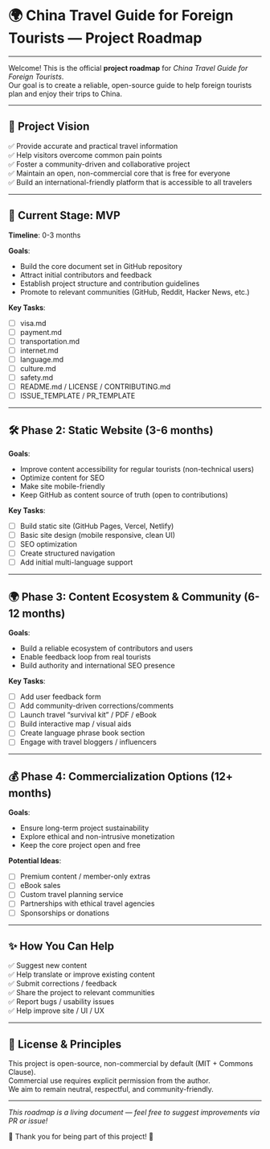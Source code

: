 # 🌍 China Travel Guide for Foreign Tourists — Project Roadmap

---

Welcome! This is the official **project roadmap** for *China Travel Guide for Foreign Tourists*.  
Our goal is to create a reliable, open-source guide to help foreign tourists plan and enjoy their trips to China.

---

## 🎯 Project Vision

✅ Provide accurate and practical travel information  
✅ Help visitors overcome common pain points  
✅ Foster a community-driven and collaborative project  
✅ Maintain an open, non-commercial core that is free for everyone  
✅ Build an international-friendly platform that is accessible to all travelers

---

## 🚀 Current Stage: MVP

**Timeline**: 0-3 months

**Goals**:
- Build the core document set in GitHub repository
- Attract initial contributors and feedback
- Establish project structure and contribution guidelines
- Promote to relevant communities (GitHub, Reddit, Hacker News, etc.)

**Key Tasks**:
- [ ] visa.md
- [ ] payment.md
- [ ] transportation.md
- [ ] internet.md
- [ ] language.md
- [ ] culture.md
- [ ] safety.md
- [ ] README.md / LICENSE / CONTRIBUTING.md
- [ ] ISSUE_TEMPLATE / PR_TEMPLATE

---

## 🛠️ Phase 2: Static Website (3-6 months)

**Goals**:
- Improve content accessibility for regular tourists (non-technical users)
- Optimize content for SEO
- Make site mobile-friendly
- Keep GitHub as content source of truth (open to contributions)

**Key Tasks**:
- [ ] Build static site (GitHub Pages, Vercel, Netlify)
- [ ] Basic site design (mobile responsive, clean UI)
- [ ] SEO optimization
- [ ] Create structured navigation
- [ ] Add initial multi-language support

---

## 🌍 Phase 3: Content Ecosystem & Community (6-12 months)

**Goals**:
- Build a reliable ecosystem of contributors and users  
- Enable feedback loop from real tourists  
- Build authority and international SEO presence

**Key Tasks**:
- [ ] Add user feedback form  
- [ ] Add community-driven corrections/comments  
- [ ] Launch travel “survival kit” / PDF / eBook  
- [ ] Build interactive map / visual aids  
- [ ] Create language phrase book section  
- [ ] Engage with travel bloggers / influencers  

---

## 💰 Phase 4: Commercialization Options (12+ months)

**Goals**:
- Ensure long-term project sustainability  
- Explore ethical and non-intrusive monetization  
- Keep the core project open and free  

**Potential Ideas**:
- [ ] Premium content / member-only extras  
- [ ] eBook sales  
- [ ] Custom travel planning service  
- [ ] Partnerships with ethical travel agencies  
- [ ] Sponsorships or donations  

---

## ✨ How You Can Help

✅ Suggest new content  
✅ Help translate or improve existing content  
✅ Submit corrections / feedback  
✅ Share the project to relevant communities  
✅ Report bugs / usability issues  
✅ Help improve site / UI / UX

---

## 📜 License & Principles

This project is open-source, non-commercial by default (MIT + Commons Clause).  
Commercial use requires explicit permission from the author.  
We aim to remain neutral, respectful, and community-friendly.

---

_This roadmap is a living document — feel free to suggest improvements via PR or issue!_

🙏 Thank you for being part of this project! 🚀
